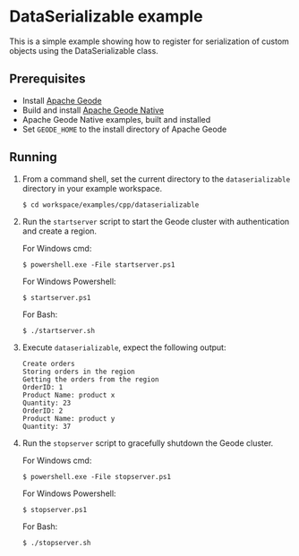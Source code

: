 # DataSerializable example
This is a simple example showing how to register for serialization of custom objects using the DataSerializable class.

## Prerequisites
* Install [Apache Geode](https://geode.apache.org)
* Build and install [Apache Geode Native](https://github.com/apache/geode-native)
* Apache Geode Native examples, built and installed
* Set `GEODE_HOME` to the install directory of Apache Geode

## Running
1. From a command shell, set the current directory to the `dataserializable` directory in your example workspace.

    ```console
    $ cd workspace/examples/cpp/dataserializable
    ```

2. Run the `startserver` script to start the Geode cluster with authentication and create a region.

   For Windows cmd:

    ```console
    $ powershell.exe -File startserver.ps1
    ```

   For Windows Powershell:

    ```console
    $ startserver.ps1
    ```

   For Bash:

    ```console
    $ ./startserver.sh
    ```

1. Execute `dataserializable`, expect the following output:

       Create orders
       Storing orders in the region
       Getting the orders from the region
       OrderID: 1
       Product Name: product x
       Quantity: 23
       OrderID: 2
       Product Name: product y
       Quantity: 37

4. Run the `stopserver` script to gracefully shutdown the Geode cluster.

   For Windows cmd:

    ```console
    $ powershell.exe -File stopserver.ps1
    ```

   For Windows Powershell:

    ```console
    $ stopserver.ps1
    ```

   For Bash:

    ```console
    $ ./stopserver.sh
    ```
